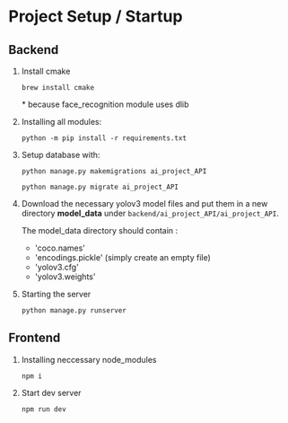 # Project Setup / Startup

## Backend

1. Install cmake

   ```shell
   brew install cmake
   ```

   \* because face_recognition module uses dlib

2. Installing all modules:

   ```shell
   python -m pip install -r requirements.txt
   ```

3. Setup database with:

   ```shell
   python manage.py makemigrations ai_project_API
   ```

   ```shell
   python manage.py migrate ai_project_API
   ```

4. Download the necessary yolov3 model files and put them in a new directory **model_data** under `backend/ai_project_API/ai_project_API`.

   The model_data directory should contain :

   - 'coco.names'
   - 'encodings.pickle' (simply create an empty file)
   - 'yolov3.cfg'
   - 'yolov3.weights'

5. Starting the server

   ```shell
   python manage.py runserver
   ```

## Frontend

1. Installing neccessary node_modules

   ```shell
   npm i
   ```

2. Start dev server

   ```shell
   npm run dev
   ```
